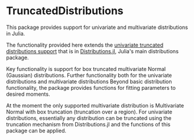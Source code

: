 # TruncatedDistributions

This package provides support for univariate and multivariate distributions in Julia.

The functionality provided here extends the [univariate truncated distributions support](https://juliastats.org/Distributions.jl/latest/truncate/) that is in [Distributions.jl](https://github.com/JuliaStats/Distributions.jl), Julia's main distributions package. 

Key functionality is support for box truncated multivariate Normal (Gaussian) distributions. Further functionality both for the univariate distributions and multivariate distributions 
Beyond basic distribution functionality, the package provides functions for fitting parameters to desired moments.

At the moment the only supported multivariate distribution is Multivariate Normal with box truncation (truncation over a region). For univariate distributions, essentially any distribution can be truncated using the truncation mechanism from Distributions.jl and the functions of this package can be applied.  